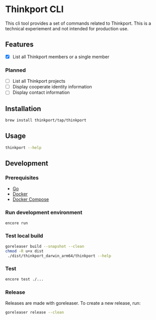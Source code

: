 # Thinkport CLI

This cli tool provides a set of commands related to Thinkport.
This is a technical experiement and not intended for production use.

## Features

* [x] List all Thinkport members or a single member

### Planned

* [ ] List all Thinkport projects
* [ ] Display cooperate identity information
* [ ] Display contact information

## Installation

```bash
brew install thinkport/tap/thinkport
```

## Usage

```bash
thinkport --help
```

## Development

### Prerequisites

* [Go](https://golang.org/doc/install)
* [Docker](https://docs.docker.com/get-docker/)
* [Docker Compose](https://docs.docker.com/compose/install/)

### Run development environment

```bash
encore run
```

### Test local build

```bash
goreleaser build --snapshot --clean
chmod -R u+x dist
 ./dist/thinkport_darwin_arm64/thinkport --help
```

### Test

```bash
encore test ./...
```

### Release

Releases are made with goreleaser. To create a new release, run:

```bash
goreleaser release --clean
```

```bash
